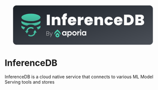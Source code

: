 <p align="center"><img src="docs/logo.svg" width="450" /></p>

# InferenceDB

InferenceDB is a cloud native service that connects to various ML Model Serving tools and stores  

